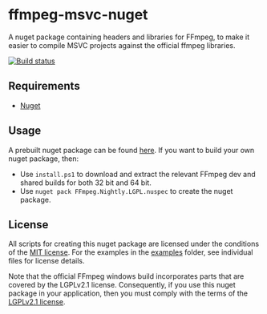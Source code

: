 # ffmpeg-msvc-nuget

A nuget package containing headers and libraries for FFmpeg, to make it easier to compile MSVC projects against the official ffmpeg libraries.

[![Build status](https://ci.appveyor.com/api/projects/status/hgm9v7c0jg4galvv?svg=true)](https://ci.appveyor.com/project/mcmtroffaes/ffmpeg-msvc-nuget)

## Requirements

* [Nuget](https://www.nuget.org/)

## Usage

A prebuilt nuget package can be found [here](https://www.nuget.org/packages/FFmpeg.Nightly.LGPL/). If you want to build your own nuget package, then:

  * Use ``install.ps1`` to download and extract the relevant FFmpeg dev and shared builds for both 32 bit and 64 bit.
  * Use ``nuget pack FFmpeg.Nightly.LGPL.nuspec`` to create the nuget package.

## License

All scripts for creating this nuget package are licensed under the
conditions of the [MIT license](LICENSE.txt). For the examples in the
[examples](examples) folder, see individual files for license details.

Note that the official FFmpeg windows build incorporates parts that
are covered by the LGPLv2.1 license. Consequently, if you use this nuget
package in your application, then you must comply with the terms of
the [LGPLv2.1 license](https://www.gnu.org/licenses/old-licenses/lgpl-2.1.en.html).

